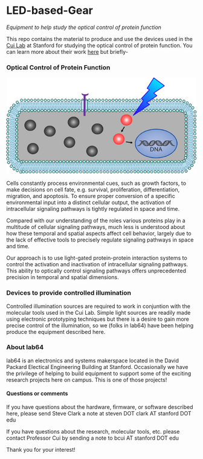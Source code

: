 # LED-based-Gear
*Equipment to help study the optical control of protein function*

This repo contains the material to produce and use the devices used in the [Cui Lab](https://cuilab.stanford.edu) at Stanford for studying the optical control of protein function. You can learn more about their work [here](https://cuilab.stanford.edu/optical-control-protein-function) but briefly-

### Optical Control of Protein Function


<img src="images/lightsignalingpathway.jpg" width="700"/>


Cells constantly process environmental cues, such as growth factors, to make decisions on cell fate, e.g. survival, proliferation, differentiation, migration, and apoptosis. To ensure proper conversion of a specific environmental input into a distinct cellular output, the activation of intracellular signaling pathways is tightly regulated in space and time.

Compared with our understanding of the roles various proteins play in a multitude of cellular signaling pathways, much less is understood about how these temporal and spatial aspects affect cell behavior, largely due to the lack of effective tools to precisely regulate signaling pathways in space and time.

Our approach is to use light-gated protein-protein interaction systems to control the activation and inactivation of intracellular signaling pathways. This ability to optically control signaling pathways offers unprecedented precision in temporal and spatial dimensions.

### Devices to provide controlled illumination

Controlled illumination sources are required to work in conjuntion with the molecular tools used in the Cui Lab. Simple light sources are readily made using electronic prototyping techniques but there is a desire to gain more precise control of the illumination, so we (folks in lab64) have been helping produce the equipment described here.

### About lab64
lab64 is an electronics and systems makerspace located in the David Packard Electical Engineering Building at Stanford. Occasionally we have the privilege of helping to build equipment to support some of the exciting research projects here on campus. This is one of those projects!

#### Questions or comments
If you have questions about the hardware, firmware, or software described here, please send Steve Clark a note at steven DOT clark AT stanford DOT edu

If you have questions about the research, molecular tools, etc. please contact Professor Cui by sending a note to bcui AT stanford DOT edu

Thank you for your interest!
